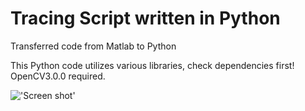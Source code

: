 # Tracing Script written in Python 
Transferred code from Matlab to Python

This Python code utilizes various libraries, check dependencies first!
OpenCV3.0.0 required. 


!['Screen shot']('Screen_Shot.png')